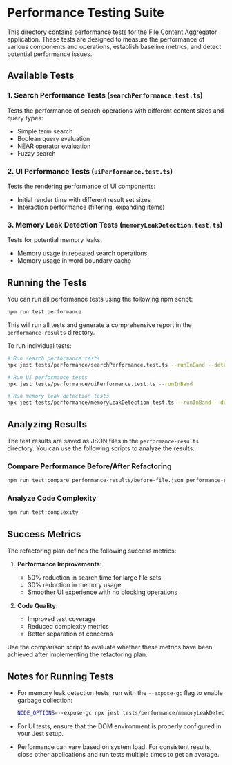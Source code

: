 # Performance Testing Suite

This directory contains performance tests for the File Content Aggregator application. These tests are designed to measure the performance of various components and operations, establish baseline metrics, and detect potential performance issues.

## Available Tests

### 1. Search Performance Tests (`searchPerformance.test.ts`)

Tests the performance of search operations with different content sizes and query types:

- Simple term search
- Boolean query evaluation
- NEAR operator evaluation
- Fuzzy search

### 2. UI Performance Tests (`uiPerformance.test.ts`)

Tests the rendering performance of UI components:

- Initial render time with different result set sizes
- Interaction performance (filtering, expanding items)

### 3. Memory Leak Detection Tests (`memoryLeakDetection.test.ts`)

Tests for potential memory leaks:

- Memory usage in repeated search operations
- Memory usage in word boundary cache

## Running the Tests

You can run all performance tests using the following npm script:

```bash
npm run test:performance
```

This will run all tests and generate a comprehensive report in the `performance-results` directory.

To run individual tests:

```bash
# Run search performance tests
npx jest tests/performance/searchPerformance.test.ts --runInBand --detectOpenHandles

# Run UI performance tests
npx jest tests/performance/uiPerformance.test.ts --runInBand

# Run memory leak detection tests
npx jest tests/performance/memoryLeakDetection.test.ts --runInBand --detectOpenHandles
```

## Analyzing Results

The test results are saved as JSON files in the `performance-results` directory. You can use the following scripts to analyze the results:

### Compare Performance Before/After Refactoring

```bash
npm run test:compare performance-results/before-file.json performance-results/after-file.json
```

### Analyze Code Complexity

```bash
npm run test:complexity
```

## Success Metrics

The refactoring plan defines the following success metrics:

1. **Performance Improvements:**

   - 50% reduction in search time for large file sets
   - 30% reduction in memory usage
   - Smoother UI experience with no blocking operations

2. **Code Quality:**
   - Improved test coverage
   - Reduced complexity metrics
   - Better separation of concerns

Use the comparison script to evaluate whether these metrics have been achieved after implementing the refactoring plan.

## Notes for Running Tests

- For memory leak detection tests, run with the `--expose-gc` flag to enable garbage collection:

  ```bash
  NODE_OPTIONS=--expose-gc npx jest tests/performance/memoryLeakDetection.test.ts
  ```

- For UI tests, ensure that the DOM environment is properly configured in your Jest setup.

- Performance can vary based on system load. For consistent results, close other applications and run tests multiple times to get an average.
